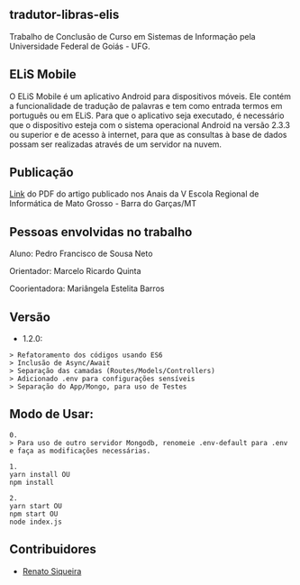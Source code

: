 ## tradutor-libras-elis
Trabalho de Conclusão de Curso em Sistemas de Informação pela Universidade Federal de Goiás - UFG.

## ELiS Mobile
O ELiS Mobile é um aplicativo Android para dispositivos móveis. Ele contém a funcionalidade de tradução de palavras e tem como entrada termos em português ou em ELiS. Para que o aplicativo seja executado, é necessário que o dispositivo esteja com o sistema operacional Android na versão 2.3.3 ou superior e de acesso à internet, para que as consultas à base de dados possam ser realizadas através de um servidor na nuvem.

## Publicação
[Link](https://drive.google.com/file/d/0B_OCeC6ob9ZNam9FQUJ1dUF3M0k/view?usp=sharing) do PDF do artigo publicado nos Anais da V Escola Regional de Informática de Mato Grosso - Barra do Garças/MT

## Pessoas envolvidas no trabalho
Aluno: Pedro Francisco de Sousa Neto

Orientador: Marcelo Ricardo Quinta

Coorientadora: Mariângela Estelita Barros

## Versão
- 1.2.0:
```
> Refatoramento dos códigos usando ES6
> Inclusão de Async/Await
> Separação das camadas (Routes/Models/Controllers)
> Adicionado .env para configurações sensíveis
> Separação do App/Mongo, para uso de Testes
```

## Modo de Usar:
```
0.
> Para uso de outro servidor Mongodb, renomeie .env-default para .env e faça as modificações necessárias.

1. 
yarn install OU
npm install

2. 
yarn start OU 
npm start OU 
node index.js
```

## Contribuidores
- [Renato Siqueira](https://github.com/RenatoSiqueira)